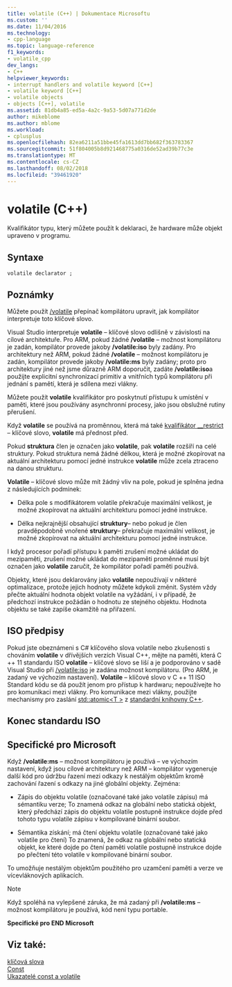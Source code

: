 ```yaml
---
title: volatile (C++) | Dokumentace Microsoftu
ms.custom: ''
ms.date: 11/04/2016
ms.technology:
- cpp-language
ms.topic: language-reference
f1_keywords:
- volatile_cpp
dev_langs:
- C++
helpviewer_keywords:
- interrupt handlers and volatile keyword [C++]
- volatile keyword [C++]
- volatile objects
- objects [C++], volatile
ms.assetid: 81db4a85-ed5a-4a2c-9a53-5d07a771d2de
author: mikeblome
ms.author: mblome
ms.workload:
- cplusplus
ms.openlocfilehash: 82ea6211a51bbe45fa1613dd7bb682f363783367
ms.sourcegitcommit: 51f804005b8d921468775a0316de52ad39b77c3e
ms.translationtype: MT
ms.contentlocale: cs-CZ
ms.lasthandoff: 08/02/2018
ms.locfileid: "39461920"
---
```

# <a name="volatile-c"></a>volatile (C++)
Kvalifikátor typu, který můžete použít k deklaraci, že hardware může objekt upraveno v programu.  
  
## <a name="syntax"></a>Syntaxe  
  
```  
volatile declarator ;  
```  
  
## <a name="remarks"></a>Poznámky  
 Můžete použít [/volatile](../build/reference/volatile-volatile-keyword-interpretation.md) přepínač kompilátoru upravit, jak kompilátor interpretuje toto klíčové slovo.  
  
 Visual Studio interpretuje **volatile** – klíčové slovo odlišně v závislosti na cílové architektuře. Pro ARM, pokud žádné **/volatile** – možnost kompilátoru je zadán, kompilátor provede jakoby **/volatile:iso** byly zadány. Pro architektury než ARM, pokud žádné **/volatile** – možnost kompilátoru je zadán, kompilátor provede jakoby **/volatile:ms** byly zadány; proto pro architektury jiné než jsme důrazně ARM doporučit, zadáte **/volatile:iso**a použijte explicitní synchronizací primitiv a vnitřních typů kompilátoru při jednání s pamětí, která je sdílena mezi vlákny.  
  
 Můžete použít **volatile** kvalifikátor pro poskytnutí přístupu k umístění v paměti, které jsou používány asynchronní procesy, jako jsou obslužné rutiny přerušení.  
  
 Když **volatile** se používá na proměnnou, která má také [kvalifikátor __restrict](../cpp/extension-restrict.md) – klíčové slovo, **volatile** má přednost před.  
  
 Pokud **struktura** člen je označen jako **volatile**, pak **volatile** rozšíří na celé struktury. Pokud struktura nemá žádné délkou, která je možné zkopírovat na aktuální architekturu pomocí jedné instrukce **volatile** může zcela ztraceno na danou strukturu.  
  
 **Volatile** – klíčové slovo může mít žádný vliv na pole, pokud je splněna jedna z následujících podmínek:  
  
-   Délka pole s modifikátorem volatile překračuje maximální velikost, je možné zkopírovat na aktuální architekturu pomocí jedné instrukce.  
  
-   Délka nejkrajnější obsahující **struktury**– nebo pokud je člen pravděpodobně vnořené **struktury**– překračuje maximální velikost, je možné zkopírovat na aktuální architekturu pomocí jedné instrukce.  
  
 I když procesor pořadí přístupu k paměti zrušení možné ukládat do mezipaměti, zrušení možné ukládat do mezipaměti proměnné musí být označen jako **volatile** zaručit, že kompilátor pořadí paměti používá.  
  
 Objekty, které jsou deklarovány jako **volatile** nepoužívají v některé optimalizace, protože jejich hodnoty můžete kdykoli změnit.  Systém vždy přečte aktuální hodnota objekt volatile na vyžádání, i v případě, že předchozí instrukce požádán o hodnotu ze stejného objektu.  Hodnota objektu se také zapíše okamžitě na přiřazení.  
  
## <a name="iso-compliant"></a>ISO předpisy  
 Pokud jste obeznámeni s C# klíčového slova volatile nebo zkušenosti s chováním **volatile** v dřívějších verzích Visual C++, mějte na paměti, která C ++ 11 standardu ISO **volatile** – klíčové slovo se liší a je podporováno v sadě Visual Studio při [/volatile:iso](../build/reference/volatile-volatile-keyword-interpretation.md) je zadána možnost kompilátoru. (Pro ARM, je zadaný ve výchozím nastavení). **Volatile** – klíčové slovo v C ++ 11 ISO Standard kódu se dá použít jenom pro přístup k hardwaru; nepoužívejte ho pro komunikaci mezi vlákny. Pro komunikace mezi vlákny, použijte mechanismy pro zaslání [std::atomic\<T >](../standard-library/atomic.md) z [standardní knihovny C++](../standard-library/cpp-standard-library-reference.md).  
  
## <a name="end-of-iso-compliant"></a>Konec standardu ISO  
  
## <a name="microsoft-specific"></a>Specifické pro Microsoft  
 Když **/volatile:ms** – možnost kompilátoru je používá – ve výchozím nastavení, když jsou cílové architektury než ARM – kompilátor vygeneruje další kód pro údržbu řazení mezi odkazy k nestálým objektům kromě zachování řazení s odkazy na jiné globální objekty. Zejména:  
  
-   Zápis do objektu volatile (označované také jako volatile zápisu) má sémantiku verze; To znamená odkaz na globální nebo statická objekt, který předchází zápis do objektu volatile postupně instrukce dojde před tohoto typu volatile zápisu v kompilované binární soubor.  
  
-   Sémantika získání; má čtení objektu volatile (označované také jako volatile pro čtení) To znamená, že odkaz na globální nebo statická objekt, ke které dojde po čtení paměti volatile postupně instrukce dojde po přečtení této volatile v kompilované binární soubor.  
  
 To umožňuje nestálým objektům použitého pro uzamčení paměti a verze ve vícevláknových aplikacích.  
  
> [!NOTE]
>  Když spoléhá na vylepšené záruka, že má zadaný při **/volatile:ms** – možnost kompilátoru je používá, kód není typu portable.  
  
**Specifické pro END Microsoft**  
  
## <a name="see-also"></a>Viz také:  
 [klíčová slova](../cpp/keywords-cpp.md)   
 [Const](../cpp/const-cpp.md)   
 [Ukazatelé const a volatile](../cpp/const-and-volatile-pointers.md)